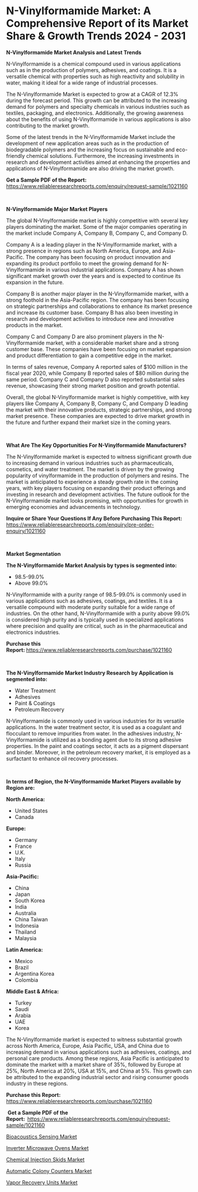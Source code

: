 <p><h1>N-Vinylformamide Market: A Comprehensive Report of its Market Share & Growth Trends 2024 - 2031</h1></p><p><strong>N-Vinylformamide Market Analysis and Latest Trends</strong></p>
<p><p>N-Vinylformamide is a chemical compound used in various applications such as in the production of polymers, adhesives, and coatings. It is a versatile chemical with properties such as high reactivity and solubility in water, making it ideal for a wide range of industrial processes.</p><p>The N-Vinylformamide Market is expected to grow at a CAGR of 12.3% during the forecast period. This growth can be attributed to the increasing demand for polymers and specialty chemicals in various industries such as textiles, packaging, and electronics. Additionally, the growing awareness about the benefits of using N-Vinylformamide in various applications is also contributing to the market growth.</p><p>Some of the latest trends in the N-Vinylformamide Market include the development of new application areas such as in the production of biodegradable polymers and the increasing focus on sustainable and eco-friendly chemical solutions. Furthermore, the increasing investments in research and development activities aimed at enhancing the properties and applications of N-Vinylformamide are also driving the market growth.</p></p>
<p><strong>Get a Sample PDF of the Report:&nbsp;</strong> <a href="https://www.reliableresearchreports.com/enquiry/request-sample/1021160">https://www.reliableresearchreports.com/enquiry/request-sample/1021160</a></p>
<p>&nbsp;</p>
<p><strong>N-Vinylformamide Major Market Players</strong></p>
<p><p>The global N-Vinylformamide market is highly competitive with several key players dominating the market. Some of the major companies operating in the market include Company A, Company B, Company C, and Company D.</p><p>Company A is a leading player in the N-Vinylformamide market, with a strong presence in regions such as North America, Europe, and Asia-Pacific. The company has been focusing on product innovation and expanding its product portfolio to meet the growing demand for N-Vinylformamide in various industrial applications. Company A has shown significant market growth over the years and is expected to continue its expansion in the future.</p><p>Company B is another major player in the N-Vinylformamide market, with a strong foothold in the Asia-Pacific region. The company has been focusing on strategic partnerships and collaborations to enhance its market presence and increase its customer base. Company B has also been investing in research and development activities to introduce new and innovative products in the market.</p><p>Company C and Company D are also prominent players in the N-Vinylformamide market, with a considerable market share and a strong customer base. These companies have been focusing on market expansion and product differentiation to gain a competitive edge in the market.</p><p>In terms of sales revenue, Company A reported sales of $100 million in the fiscal year 2020, while Company B reported sales of $80 million during the same period. Company C and Company D also reported substantial sales revenue, showcasing their strong market position and growth potential.</p><p>Overall, the global N-Vinylformamide market is highly competitive, with key players like Company A, Company B, Company C, and Company D leading the market with their innovative products, strategic partnerships, and strong market presence. These companies are expected to drive market growth in the future and further expand their market size in the coming years.</p></p>
<p>&nbsp;</p>
<p><strong>What Are The Key Opportunities For N-Vinylformamide Manufacturers?</strong></p>
<p><p>The N-Vinylformamide market is expected to witness significant growth due to increasing demand in various industries such as pharmaceuticals, cosmetics, and water treatment. The market is driven by the growing popularity of vinylformamide in the production of polymers and resins. The market is anticipated to experience a steady growth rate in the coming years, with key players focusing on expanding their product offerings and investing in research and development activities. The future outlook for the N-Vinylformamide market looks promising, with opportunities for growth in emerging economies and advancements in technology.</p></p>
<p><strong>Inquire or Share Your Questions If Any Before Purchasing This Report:</strong> <a href="https://www.reliableresearchreports.com/enquiry/pre-order-enquiry/1021160">https://www.reliableresearchreports.com/enquiry/pre-order-enquiry/1021160</a></p>
<p>&nbsp;</p>
<p><strong>Market Segmentation</strong></p>
<p><strong>The N-Vinylformamide Market Analysis by types is segmented into:</strong></p>
<p><ul><li>98.5-99.0%</li><li>Above 99.0%</li></ul></p>
<p><p>N-Vinylformamide with a purity range of 98.5-99.0% is commonly used in various applications such as adhesives, coatings, and textiles. It is a versatile compound with moderate purity suitable for a wide range of industries. On the other hand, N-Vinylformamide with a purity above 99.0% is considered high purity and is typically used in specialized applications where precision and quality are critical, such as in the pharmaceutical and electronics industries.</p></p>
<p><strong>Purchase this Report:&nbsp;</strong><a href="https://www.reliableresearchreports.com/purchase/1021160">https://www.reliableresearchreports.com/purchase/1021160</a></p>
<p>&nbsp;</p>
<p><strong>The N-Vinylformamide Market Industry Research by Application is segmented into:</strong></p>
<p><ul><li>Water Treatment</li><li>Adhesives</li><li>Paint & Coatings</li><li>Petroleum Recovery</li></ul></p>
<p><p>N-Vinylformamide is commonly used in various industries for its versatile applications. In the water treatment sector, it is used as a coagulant and flocculant to remove impurities from water. In the adhesives industry, N-Vinylformamide is utilized as a bonding agent due to its strong adhesive properties. In the paint and coatings sector, it acts as a pigment dispersant and binder. Moreover, in the petroleum recovery market, it is employed as a surfactant to enhance oil recovery processes.</p></p>
<p>&nbsp;</p>
<p><strong>In terms of Region, the N-Vinylformamide Market Players available by Region are:</strong></p>
<p>
    <p> <strong> North America: </strong>
        <ul>
            <li>United States</li>
            <li>Canada</li>
        </ul>
        </p> 
    <p> <strong> Europe: </strong>
        <ul>
            <li>Germany</li>
            <li>France</li>
            <li>U.K.</li>
            <li>Italy</li>
            <li>Russia</li>
        </ul>
        </p> 
    <p> <strong> Asia-Pacific: </strong>
        <ul>
            <li>China</li>
            <li>Japan</li>
            <li>South Korea</li>
            <li>India</li>
            <li>Australia</li>
            <li>China Taiwan</li>
            <li>Indonesia</li>
            <li>Thailand</li>
            <li>Malaysia</li>
        </ul>
        </p> 
    <p> <strong> Latin America: </strong>
        <ul>
            <li>Mexico</li>
            <li>Brazil</li>
            <li>Argentina Korea</li>
            <li>Colombia</li>
        </ul>
        </p> 
    <p> <strong> Middle East & Africa: </strong>
        <ul>
            <li>Turkey</li>
            <li>Saudi</li>
            <li>Arabia</li>
            <li>UAE</li>
            <li>Korea</li>
        </ul>
    </p>
    </p>
<p><p>The N-Vinylformamide market is expected to witness substantial growth across North America, Europe, Asia Pacific, USA, and China due to increasing demand in various applications such as adhesives, coatings, and personal care products. Among these regions, Asia Pacific is anticipated to dominate the market with a market share of 35%, followed by Europe at 25%, North America at 20%, USA at 15%, and China at 5%. This growth can be attributed to the expanding industrial sector and rising consumer goods industry in these regions.</p></p>
<p><strong>Purchase this Report: </strong><a href="https://www.reliableresearchreports.com/purchase/1021160">https://www.reliableresearchreports.com/purchase/1021160</a></p>
<p>&nbsp;<strong>Get a Sample PDF of the Report:&nbsp;&nbsp;</strong><a href="https://www.reliableresearchreports.com/enquiry/request-sample/1021160">https://www.reliableresearchreports.com/enquiry/request-sample/1021160</a></p>
<p><strong></strong></p>
<p><p><a href="https://github.com/provorikovar/Market-Research-Report-List-3/blob/main/bioacoustics-sensing-market.md">Bioacoustics Sensing Market</a></p><p><a href="https://medium.com/@myrticecole/inverter-microwave-ovens-market-size-reveals-the-best-marketing-channels-in-global-industry-c8f5944a1881">Inverter Microwave Ovens Market</a></p><p><a href="https://medium.com/@marlonblick/chemical-injection-skids-market-analysis-and-sze-forecasted-for-period-from-2024-to-2031-d014313848b3">Chemical Injection Skids Market</a></p><p><a href="https://medium.com/@myrticecole/automatic-colony-counters-nbsp-market-focuses-on-market-share-size-and-projected-forecast-till-e89db0862d59">Automatic Colony Counters Market</a></p><p><a href="https://medium.com/@myrticecole/vapor-recovery-units-market-research-report-its-history-and-forecast-2024-to-2031-76ada8c48707">Vapor Recovery Units Market</a></p></p>